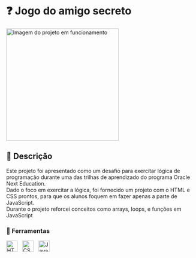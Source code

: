 # ❓ Jogo do amigo secreto

<img
    align="center" 
    alt="Imagem do projeto em funcionamento"
    title="HTML" 
    width="300px" 
    style="padding-right: 10px;" 
    src=![Image](https://github.com/user-attachments/assets/41d1ab58-dbfe-4351-ac8c-aac616e1411b)
/>

## 📕 Descrição
Este projeto foi apresentado como um desafio para exercitar lógica de programação durante uma das trilhas de aprendizado do programa Oracle Next Education. 
<br/>
Dado o foco em exercitar a lógica, foi fornecido um projeto com o HTML e CSS prontos, para que os alunos foquem em fazer apenas a parte de JavaScript.
<br/>
Durante o projeto reforcei conceitos como arrays, loops, e funções em JavaScript

### 🔨 Ferramentas
<img 
    align="left" 
    alt="HTML"
    title="HTML" 
    width="30px" 
    style="padding-right: 10px;" 
    src="https://cdn.jsdelivr.net/gh/devicons/devicon@latest/icons/html5/html5-original.svg" 
/>
<img 
    align="left" 
    alt="CSS" 
    title="CSS"
    width="30px" 
    style="padding-right: 10px;" 
    src="https://cdn.jsdelivr.net/gh/devicons/devicon@latest/icons/css3/css3-original.svg" 
/>
<img 
    align="left" 
    alt="JavaScript" 
    title="JavaScript"
    width="30px" 
    style="padding-right: 10px;" 
    src="https://cdn.jsdelivr.net/gh/devicons/devicon@latest/icons/javascript/javascript-original.svg" 
/>

